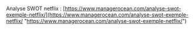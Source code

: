 
Analyse SWOT netflix :
[https://www.managerocean.com/analyse-swot-exemple-netflix/](https://www.managerocean.com/analyse-swot-exemple-netflix/ "https://www.managerocean.com/analyse-swot-exemple-netflix/")